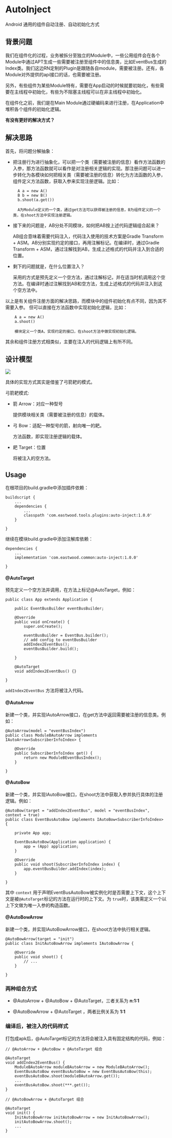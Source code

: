 # AutoInject
Android 通用的组件自动注册、自动初始化方式

## 背景问题
我们在组件化的过程，业务被拆分至独立的Module中，一些公用组件会在各个Module中通过APT生成一些需要被注册至组件中的信息类，比如EventBus生成的Index类。我们这边RN定制的Plugin是跟随各自module，需要被注册。还有，各Module对外提供的api接口的话，也需要被注册。

另外，有些组件为某些Module特有，需要在App启动的时候就要初始化，有些需要在主线程中初始化，有些为不阻塞主线程可以在非主线程中初始化。

在组件化之前，我们是在Main Module通过硬编码来进行注册，在Application中堆积各个组件的初始化逻辑。

**有没有更好的解决方式？**

## 解决思路
首先，将问题分解抽象：

* 把注册行为进行抽象化，可以把一个类（需要被注册的信息）看作方法函数的入参，那方法函数就可以看作是对注册相关逻辑的实现。那注册问题可以进一步转化为各模块如何把相关类（需要被注册的信息）转化为方法函数的入参，组件定义方法函数，获取入参来实现注册逻辑。比如：

        
        A a = new A()
        B b = new B()
        b.shoot(a.get())
        
        A为Module定义的一个类，通过get方法可以获得被注册的信息，B为组件定义的一个类，在shoot方法中实现注册逻辑。
    
* 接下来的问题是，AB分处不同模块，如何把AB按上述代码逻辑组合起来？
    
    AB组合意味着需要代码注入，代码注入使用的技术方案是Gradle Transform + ASM。AB分别实现约定的接口，再用注解标记。在编译时，通过Gradle Transform + ASM，通过注解找到AB，生成上述格式的代码并注入到合适的位置。

* 剩下的问题就是，在什么位置注入？
    
    采用的方式是预先定义一个空方法，通过注解标记，并在适当时机调用这个空方法。在编译时通过注解找到AB和空方法，生成上述格式的代码并注入到这个空方法中。

以上是有关组件注册方面的解决思路，而模块中的组件初始化有点不同，因为其不需要入参。 但可以直接在方法函数中实现初始化逻辑，比如：
    
        
        A a = new A()
        a.shoot()
        
        模块定义一个类A，实现约定的接口，在shoot方法中做实现初始化逻辑。
        

其余和组件注册方式相类似，主要在注入的代码逻辑上有所不同。


## 设计模型
<img src='https://user-gold-cdn.xitu.io/2018/6/20/1641b530b2ec3d1a?w=404&h=313&f=png&s=45018'/>

具体的实现方式其实是借鉴了弓箭耙的模式。

弓箭耙模式: 
* 箭 Arrow：对应一种型号

    提供模块相关类（需要被注册的信息）的载体。
    
* 弓 Bow：适配一种型号的箭，射向唯一的耙。
    
    方法函数，即实现注册逻辑的载体。

* 耙 Target：位置
    
    将被注入的空方法。

## Usage
在根项目的build.gradle中添加插件依赖：

    buildscript {
        ... 
        dependencies {
            ...
            classpath 'com.eastwood.tools.plugins:auto-inject:1.0.0'
        }
        
    }

继续在模块build.gradle中添加注解库依赖：

    dependencies {
        ...
        implementation 'com.eastwood.common:auto-inject:1.0.0'
         
    }

#### @AutoTarget
预先定义一个空方法并调用，在方法上标记@AutoTarget，例如：

    public class App extends Application {
     
        public EventBusBuilder eventBusBuilder;
     
        @Override
        public void onCreate() {
            super.onCreate();
     
            eventBusBuilder = EventBus.builder();
            // add config to eventBusBuilder
            addIndex2EventBus();
            eventBusBuilder.build();
    
        }
     
        @AutoTarget
        void addIndex2EventBus() {}
    
    }

`addIndex2EventBus` 方法将被注入代码。

#### @AutoArrow
新建一个类，并实现IAutoArrow接口，在get方法中返回需要被注册的信息类。例如：

    @AutoArrow(model = "eventBusIndex")
    public class ModuleBAutoArrow implements IAutoArrow<SubscriberInfoIndex> {
     
        @Override
        public SubscriberInfoIndex get() {
            return new ModuleBEventBusIndex();
        }
     
    }

#### @AutoBow
新建一个类，并实现IAutoBow接口，在shoot方法中获取入参并执行具体的注册逻辑。例如：

    @AutoBow(target = "addIndex2EventBus", model = "eventBusIndex", context = true)
    public class EventBusAutoBow implements IAutoBow<SubscriberInfoIndex> {
     
        private App app;
     
        EventBusAutoBow(Application application) {
            app = (App) application;
        }
     
        @Override
        public void shoot(SubscriberInfoIndex index) {
            app.eventBusBuilder.addIndex(index);
        }
     
    }

其中 `context` 用于声明EventBusAutoBow被实例化时是否需要上下文，这个上下文是被`@AutoTarget`标记的方法在运行时的上下文。为 `true`时，该类需定义一个以上下文做为唯一入参的构造函数。

#### @AutoBowArrow
新建一个类，并实现IAutoBowArrow接口，在shoot方法中执行相关逻辑。

    @AutoBowArrow(target = "init")
    public class InitAutoBowArrow implements IAutoBowArrow {

        @Override
        public void shoot() {
            // ...
        }

    }
    
### 两种组合方式
* @AutoArrow + @AutoBow + @AutoTarget，三者关系为 **n:1:1**

* @AutoBowArrow + @AutoTarget ，两者比例关系为 **1:1**

### 编译后，被注入的代码样式
打包成apk后，@AutoTarget标记的方法将会被注入具有固定结构的代码，例如：


    // @AutoArrow + @AutoBow + @AutoTarget 组合
     
    @AutoTarget
    void addIndex2EventBus() {
        ModuleBAutoArrow moduleBAutoArrow = new ModuleBAutoArrow();
        EventBusAutoBow eventBusAutoBow = new EventBusAutoBow(this);
        eventBusAutoBow.shoot(moduleBAutoArrow.get());
        ...
        eventBusAutoBow.shoot(***.get());
    }
     
    // @AutoBowArrow + @AutoTarget 组合
     
    @AutoTarget
    void init() {
        InitAutoBowArrow initAutoBowArrow = new InitAutoBowArrow();
        initAutoBowArrow.shoot();
        ...
    }